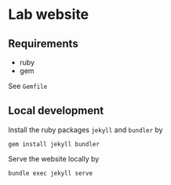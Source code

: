 # Lab website

## Requirements

- ruby
- gem

See `Gemfile`

## Local development

Install the ruby packages `jekyll` and `bundler` by
```
gem install jekyll bundler
```

Serve the website locally by
```
bundle exec jekyll serve
```

